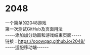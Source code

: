 # 2048
一个简单的2048游戏  
第一次测试GitHub及页面用法  
-----添加加分动画和游戏结束页面-----  
链接：https://ooowqaq.github.io/2048/  
-----适配移动端------  
